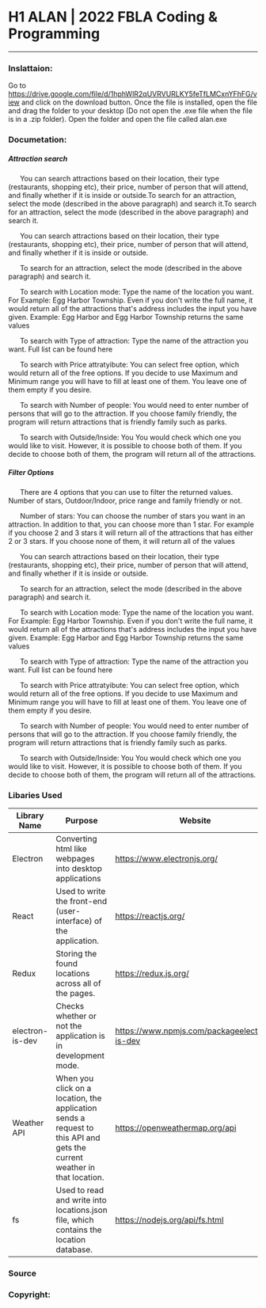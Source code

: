 # H1 ALAN | 2022 FBLA Coding & Programming

---

### Inslattaion:
Go to https://drive.google.com/file/d/1hphWlR2qUVRVURLKY5feTfLMCxnYFhFG/view and click on the download button.
Once the file is installed, open the file and drag the folder to your desktop (Do not open the .exe file when the file is in a .zip folder).
Open the folder and open the file called alan.exe

### Documetation:
##### Attraction search
&nbsp;&nbsp;&nbsp;&nbsp;&nbsp;&nbsp;You can search attractions based on their location, their type (restaurants, shopping etc), their price, number of person that will attend, and finally whether if it is inside or outside.To search for an attraction, select the mode (described in the above paragraph) and search it.To search for an attraction, select the mode (described in the above paragraph) and search it.

&nbsp;&nbsp;&nbsp;&nbsp;&nbsp;&nbsp;You can search attractions based on their location, their type (restaurants, shopping etc), their price, number of person that will attend, and finally whether if it is inside or outside.

&nbsp;&nbsp;&nbsp;&nbsp;&nbsp;&nbsp;To search for an attraction, select the mode (described in the above paragraph) and search it.

&nbsp;&nbsp;&nbsp;&nbsp;&nbsp;&nbsp;To search with Location mode: Type the name of the location you want. For Example: Egg Harbor Township. Even if you don't write the full name, it would return all of the attractions that's address includes the input you have given. Example: Egg Harbor and Egg Harbor Township returns the same values

&nbsp;&nbsp;&nbsp;&nbsp;&nbsp;&nbsp;To search with Type of attraction: Type the name of the attraction you want. Full list can be found here

&nbsp;&nbsp;&nbsp;&nbsp;&nbsp;&nbsp;To search with Price attratyibute: You can select free option, which would return all of the free options. If you decide to use Maximum and Minimum range you will have to fill at least one of them. You leave one of them empty if you desire.

&nbsp;&nbsp;&nbsp;&nbsp;&nbsp;&nbsp;To search with Number of people: You would need to enter number of persons that will go to the attraction. If you choose family friendly, the program will return attractions that is friendly family such as parks.

&nbsp;&nbsp;&nbsp;&nbsp;&nbsp;&nbsp;To search with Outside/Inside: You You would check which one you would like to visit. However, it is possible to choose both of them. If you decide to choose both of them, the program will return all of the attractions.

##### Filter Options
&nbsp;&nbsp;&nbsp;&nbsp;&nbsp;&nbsp;There are 4 options that you can use to filter the returned values. Number of stars, Outdoor/Indoor, price range and family friendly or not.

&nbsp;&nbsp;&nbsp;&nbsp;&nbsp;&nbsp;Number of stars: You can choose the number of stars you want in an attraction. In addition to that, you can choose more than 1 star. For example if you choose 2 and 3 stars it will return all of the attractions that has either 2 or 3 stars. If you choose none of them, it will return all of the values

&nbsp;&nbsp;&nbsp;&nbsp;&nbsp;&nbsp;You can search attractions based on their location, their type (restaurants, shopping etc), their price, number of person that will attend, and finally whether if it is inside or outside.

&nbsp;&nbsp;&nbsp;&nbsp;&nbsp;&nbsp;To search for an attraction, select the mode (described in the above paragraph) and search it.

&nbsp;&nbsp;&nbsp;&nbsp;&nbsp;&nbsp;To search with Location mode: Type the name of the location you want. For Example: Egg Harbor Township. Even if you don't write the full name, it would return all of the attractions that's address includes the input you have given. Example: Egg Harbor and Egg Harbor Township returns the same values

&nbsp;&nbsp;&nbsp;&nbsp;&nbsp;&nbsp;To search with Type of attraction: Type the name of the attraction you want. Full list can be found here

&nbsp;&nbsp;&nbsp;&nbsp;&nbsp;&nbsp;To search with Price attratyibute: You can select free option, which would return all of the free options. If you decide to use Maximum and Minimum range you will have to fill at least one of them. You leave one of them empty if you desire.

&nbsp;&nbsp;&nbsp;&nbsp;&nbsp;&nbsp;To search with Number of people: You would need to enter number of persons that will go to the attraction. If you choose family friendly, the program will return attractions that is friendly family such as parks.

&nbsp;&nbsp;&nbsp;&nbsp;&nbsp;&nbsp;To search with Outside/Inside: You You would check which one you would like to visit. However, it is possible to choose both of them. If you decide to choose both of them, the program will return all of the attractions.

### Libaries Used

| Library Name    | Purpose                                                                                                                  | Website                                      |
|-----------------|--------------------------------------------------------------------------------------------------------------------------|----------------------------------------------|
| Electron        | Converting html like webpages into desktop applications                                                                  | https://www.electronjs.org/                  |
| React           | Used to write the front-end (user-interface) of the application.                                                         | https://reactjs.org/                         |
| Redux           | Storing the found locations across all of the pages.                                                                     | https://redux.js.org/                        |
| electron-is-dev | Checks whether or not the application is in development mode.                                                            | https://www.npmjs.com/packageelectron-is-dev |
| Weather API     | When you click on a location, the application sends a request to this API and gets the current weather in that location. | https://openweathermap.org/api               |
| fs              | Used to read and write into locations.json file, which contains the location database.                                   | https://nodejs.org/api/fs.html               |
### Source

### Copyright:

